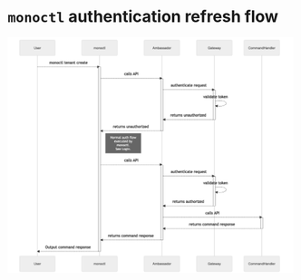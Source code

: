 # `monoctl` authentication refresh flow

![monoctl authentication refresh flow diagram](02-monoctl-authentication-refresh-flow.mmd.png)
